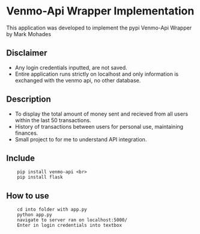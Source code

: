 # Venmo-Api Wrapper Implementation

This application was developed to implement the pypi Venmo-Api Wrapper by Mark Mohades

## Disclaimer
- Any login credentials inputted, are not saved. 
- Entire application runs strictly on localhost and only information is exchanged with the venmo api, no other database.

## Description
- To display the total amount of money sent and recieved from all users within the last 50 transactions.
- History of transactions between users for personal use, maintaining finances.
- Small project to for me to understand API integration.


## Include
```
	pip install venmo-api <br>
	pip install flask
```
	
## How to use
```
	cd into folder with app.py
	python app.py
	navigate to server ran on localhost:5000/
	Enter in login credentials into textbox
```

